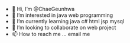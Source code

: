 - 👋 Hi, I’m @ChaeGeunhwa
- 👀 I’m interested in java web programming
- 🌱 I’m currently learning java c# html jsp mysql
- 💞️ I’m looking to collaborate on web project
- 📫 How to reach me ... email me

<!---
ChaeGeunhwa/ChaeGeunhwa is a ✨ special ✨ repository because its `README.md` (this file) appears on your GitHub profile.
You can click the Preview link to take a look at your changes.
--->
